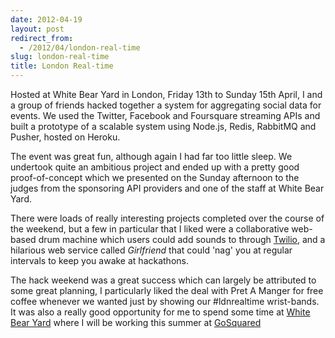 ```yaml
---
date: 2012-04-19
layout: post
redirect_from:
  - /2012/04/london-real-time
slug: london-real-time
title: London Real-time
---
```


Hosted at White Bear Yard in London, Friday 13th to Sunday 15th April, I and a group of friends hacked together a system for aggregating social data for events. We used the Twitter, Facebook and Foursquare streaming APIs and built a prototype of a scalable system using Node.js, Redis, RabbitMQ and Pusher, hosted on Heroku.

The event was great fun, although again I had far too little sleep. We undertook quite an ambitious project and ended up with a pretty good proof-of-concept which we presented on the Sunday afternoon to the judges from the sponsoring API providers and one of the staff at White Bear Yard.

There were loads of really interesting projects completed over the course of the weekend, but a few in particular that I liked were a collaborative web-based drum machine which users could add sounds to through [Twilio](http://twilio.com), and a hilarious web service called _Girlfriend_ that could 'nag' you at regular intervals to keep you awake at hackathons.

The hack weekend was a great success which can largely be attributed to some great planning, I particularly liked the deal with Pret A Manger for free coffee whenever we wanted just by showing our #ldnrealtime wrist-bands. It was also a really good opportunity for me to spend some time at [White Bear Yard](http://whitebearyard.com/) where I will be working this summer at [GoSquared](http://gosquared.com)
